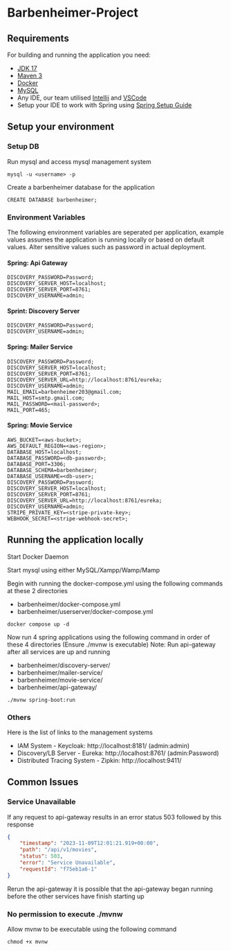 # Barbenheimer-Project



## Requirements

For building and running the application you need:

- [JDK 17](https://www.oracle.com/java/technologies/javase/jdk17-archive-downloads.html)
- [Maven 3](https://maven.apache.org)
- [Docker](https://docs.docker.com/get-docker/)
- [MySQL](https://dev.mysql.com/downloads/mysql/) 
- Any IDE, our team utilised [Intellij](https://www.jetbrains.com/idea/) and [VSCode](https://code.visualstudio.com/)
- Setup your IDE to work with Spring using [Spring Setup Guide](https://spring.io/guides/gs/spring-boot/)

## Setup your environment
 

### Setup DB
Run mysql and access mysql management system
```shell
mysql -u <username> -p
```
Create a barbenheimer database for the application
```mysql
CREATE DATABASE barbenheimer;
```

### Environment Variables

The following environment variables are seperated per application, example values assumes the application is running locally or based on default values.
Alter sensitive values such as password in actual deployment. 
#### Spring: Api Gateway
```shell
DISCOVERY_PASSWORD=Password;
DISCOVERY_SERVER_HOST=localhost;
DISCOVERY_SERVER_PORT=8761;
DISCOVERY_USERNAME=admin;
```

#### Sprint: Discovery Server
```shell
DISCOVERY_PASSWORD=Password;
DISCOVERY_USERNAME=admin;
```

#### Spring: Mailer Service
```shell
DISCOVERY_PASSWORD=Password;
DISCOVERY_SERVER_HOST=localhost;
DISCOVERY_SERVER_PORT=8761;
DISCOVERY_SERVER_URL=http://localhost:8761/eureka;
DISCOVERY_USERNAME=admin;
MAIL_EMAIL=barbenheimer203@gmail.com;
MAIL_HOST=smtp.gmail.com;
MAIL_PASSWORD=<mail-password>;
MAIL_PORT=465;
```

#### Spring: Movie Service
```shell
AWS_BUCKET=<aws-bucket>;
AWS_DEFAULT_REGION=<aws-region>;
DATABASE_HOST=localhost;
DATABASE_PASSWORD=<db-password>;
DATABASE_PORT=3306;
DATABASE_SCHEMA=barbenheimer;
DATABASE_USERNAME=<db-user>;
DISCOVERY_PASSWORD=Password;
DISCOVERY_SERVER_HOST=localhost;
DISCOVERY_SERVER_PORT=8761;
DISCOVERY_SERVER_URL=http://localhost:8761/eureka;
DISCOVERY_USERNAME=admin;
STRIPE_PRIVATE_KEY=<stripe-private-key>;
WEBHOOK_SECRET=<stripe-webhook-secret>;
```


## Running the application locally

Start Docker Daemon

Start mysql using either MySQL/Xampp/Wamp/Mamp

Begin with running the docker-compose.yml using the following commands at these 2 directories
- barbenheimer/docker-compose.yml
- barbenheimer/userserver/docker-compose.yml
```shell
docker compose up -d
```

Now run 4 spring applications using the following command in order of these 4 directories (Ensure ./mvnw is executable)
Note: Run api-gateway after all services are up and running
- barbenheimer/discovery-server/
- barbenheimer/mailer-service/
- barbenheimer/movie-service/
- barbenheimer/api-gateway/
```shell
./mvnw spring-boot:run
```

### Others

Here is the list of links to the management systems
- IAM System - Keycloak: http://localhost:8181/ (admin:admin)
- Discovery/LB Server - Eureka: http://localhost:8761/ (admin:Password)
- Distributed Tracing System - Zipkin: http://localhost:9411/


## Common Issues

### Service Unavailable
If any request to api-gateway results in an error status 503 followed by this response
```json
{
    "timestamp": "2023-11-09T12:01:21.919+00:00",
    "path": "/api/v1/movies",
    "status": 503,
    "error": "Service Unavailable",
    "requestId": "f75eb1a6-1"
}
```
Rerun the api-gateway it is possible that the api-gateway began running before the other services have finish starting up

### No permission to execute ./mvnw
Allow mvnw to be executable using the following command
```shell
chmod +x mvnw
```